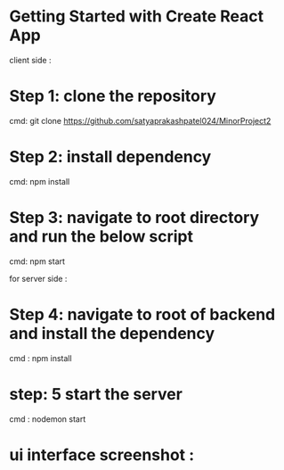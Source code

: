 # Getting Started with Create React App

client side : 

# Step 1: clone the repository
cmd: git clone https://github.com/satyaprakashpatel024/MinorProject2

# Step 2: install dependency
cmd: npm install

# Step 3: navigate to root directory and run the below script 
cmd: npm start


for server side : 

# Step 4: navigate to root of backend and install the dependency 
cmd : npm install

# step: 5 start the server 
cmd : nodemon start

# ui interface  screenshot : 
